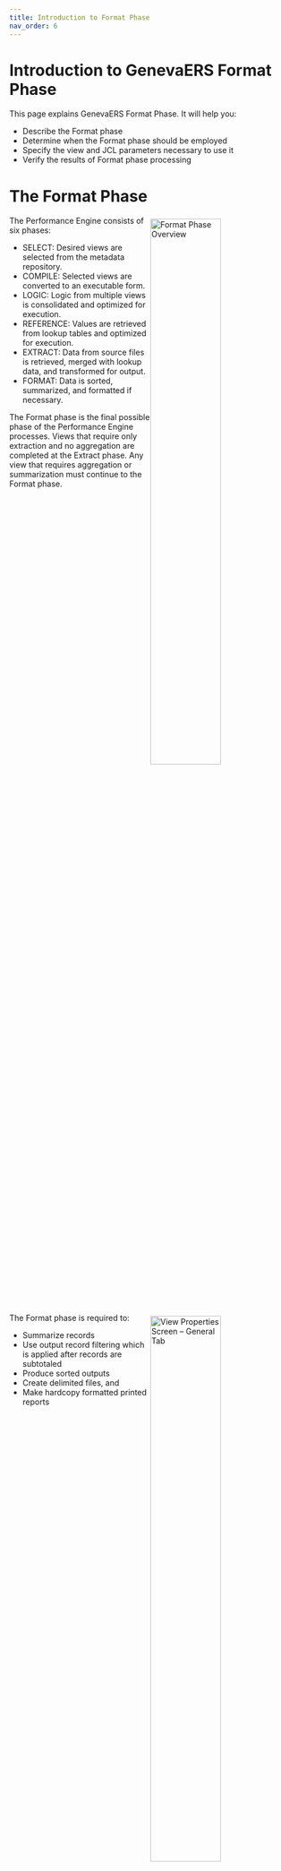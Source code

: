 ```yaml
---
title: Introduction to Format Phase
nav_order: 6
---
```


# Introduction to GenevaERS Format Phase

This page explains GenevaERS Format Phase.  It will help you:
- Describe the Format phase
- Determine when the Format phase should be employed
- Specify the view and JCL parameters necessary to use it
- Verify the results of Format phase processing

# The Format Phase
<div style="clear: right" > <img style="float: right;" width="50%" vspace="5" alt="Format Phase Overview" src=images/Module5-Introduction_to_Format_Phase/Module5_Slide3.jpeg title="Format Phase Overview"/>

The Performance Engine consists of six phases: 
- SELECT: Desired views are selected from the metadata repository.
- COMPILE: Selected views are converted to an executable form.
- LOGIC: Logic from multiple views is consolidated and optimized for execution. 
- REFERENCE: Values are retrieved from lookup tables and optimized for execution. 
- EXTRACT: Data from source files is retrieved, merged with lookup data, and transformed for output.
- FORMAT: Data is sorted, summarized, and formatted if necessary. 

The Format phase is the final possible phase of the Performance Engine processes. Views that require only extraction and no aggregation are completed at the Extract phase. Any view that requires aggregation or summarization must continue to the Format phase.

<div style="clear: right" > <img style="float: right;" width="50%" vspace="5" alt="View Properties Screen – General Tab" src=images/Module5-Introduction_to_Format_Phase/Module5_Slide4.jpeg title="View Properties Screen – General Tab"/>

The Format phase is required to:
- Summarize records
- Use output record filtering which is applied after records are subtotaled
- Produce sorted outputs
- Create delimited files, and
- Make hardcopy formatted printed reports

<div style="clear: right" > <img style="float: right;" width="50%" vspace="5" alt="View Properties Screen – General Tab" src=images/Module5-Introduction_to_Format_Phase/Module5_Slide5.jpeg title="View Properties Screen – General Tab"/>

The Format phase is run for views by selecting the Use Format Phase check box on the View Properties screen. Views that require the Format phase can be run at the same time as views that end at the Extract phase (“extract only views”). 

<div style="clear: right" > <img style="float: right;" width="50%" vspace="5" alt="Extract Work File Number" src=images/Module5-Introduction_to_Format_Phase/Module5_Slide6.jpeg title="Extract Work File Number"/>
 
The “Extract Work File Number” identifies temporary file which receives output for this view from the Extract phase and is further processed by the Format phase. 

The output DD Name used in the Extract phase is a concatenation of letters “EXTR” with three digits representing the Extract Work File Number, beginning with zeros if necessary. 

For example, the Extract phase outputs for this view would be written to an Extract Work File with a DD name of EXTR001.

# Format Phase Data Flow

<div style="clear: right" > <img style="float: right;" width="50%" vspace="5" alt="FORMAT Phase Data Flow" src=images/Module5-Introduction_to_Format_Phase/Module5_Slide7.jpeg title="FORMAT Phase Data Flow"/>

The primary GenevaERS program in the Format phase is GVBMR88. MR88 reads the MR77 VDP, REH, and RED files created by earlier steps, along with the assigned Extract Work file. It then sorts, summarizes, and formats the data, producing one or more View Output files. 

Note that the Format phases REH and RED are also produced in the Join phase of the Performance Engine if format time joins are required in any views.

<div style="clear: right" > <img style="float: right;" width="50%" vspace="5" alt="Extract and Format Phases Data Flow" src=images/Module5-Introduction_to_Format_Phase/Module5_Slide8.jpeg title="Extract and Format Phases Data Flow"/>

Multiple Format phase processes can be run simultaneously, each processing one or more aggregation views. The Extract Work files have a special internal GenevaERS format. The total number of Extract Work files is set in the Extract phase as the STDEXTR=nnn parameter, where nnn is the file count. 

Views with no Extract Work file number specifically assigned are given a default value in the Performance Engine execution. The assignment can change depending upon the mix of views being run, which may be different between test and production applications. Therefore, it is always best to assign an Extract Work file number to a view.

<div style="clear: right" > <img style="float: right;" width="50%" vspace="5" alt="View Properties Screen – Format Phase Tab" src=images/Module5-Introduction_to_Format_Phase/Module5_Slide9.jpeg title="View Properties Screen – Format Phase Tab"/>

The final output file is designated by selecting the output logical and physical file on the View Properties screen. The additional steps needed to find the actual DD name that should be placed in the Performance Engine job stream are explained next.

<div style="clear: right" > <img style="float: right;" width="50%" vspace="5" alt="Finding the Output DD Name" src=images/Module5-Introduction_to_Format_Phase/Module5_Slide10.jpeg title="Finding the Output DD Name"/>

To find the output DD name associated with this physical file, follow these steps:
1. Click Physical Files.  Click Physical File in the navigation pane. The list of all physical files is displayed.
2. Look in the Dataset Output subsection. Find file name in the list of physical files (ID 30 in our example) and double-click the name. The Edit Physical File page opens.
3. Click the file name in the list. Look in the Output subsection of the Dataset section of the page. 

The output DD name in this case is OUTPUT06, which happens to be the same as the physical file name. This is a good practice in defining physical file names, but it isn’t required.

<div style="clear: right" > <img style="float: right;" width="50%" vspace="5" alt="Format Phase – Output Files" src=images/Module5-Introduction_to_Format_Phase/Module5_Slide11.jpeg title="Format Phase – Output Files"/>

The DD statement for the output file must be placed in the JCL for the Format phase step that is running GVBMR88. 

Because a physical file was assigned to the view, the DD name associated with that physical file is used. In this example, the output DD name is OUTPUT06. 

Note: If the physical file is not assigned, a default DD name is generated at runtime. This name is the letter “F” followed by the last seven digits of the view number, using leading zeros if required. For example, when running view 34, the DD name would be F0000034. 

# Format Functions

## Aggregate 

<div style="clear: right" > <img style="float: right;" width="50%" vspace="5" alt="View Aggregation" src=images/Module5-Introduction_to_Format_Phase/Module5_Slide12.jpeg title="View Aggregation"/>
  
Select the option to aggregate or not aggregate work file records. Aggregation, or summarization, means subtotaling for a particular key. An example of aggregation includes subtotaling all orders for a particular customer at a particular store. The Performance Engine aggregated or summarized output includes one record for each customer at each store. Non-aggregated output lists each individual order by each customer at each store. Aggregation is similar to using a SORT=SUM statement in a sort utility. 

The Format phase is required for all aggregation. Regardless of whether views are aggregated, the Format phase always results in a sorted final output file. 

<div style="clear: right" > 

## Record Limits

<img style="float: right;" width="50%" vspace="5" alt="View Extract and Format Limits" src=images/Module5-Introduction_to_Format_Phase/Module5_Slide13.jpeg title="View Extract and Format Limits"/>

Record limits are often used during debugging to halt processing after a specified number of records are written. 

Although they are used in testing, these limits often are not appropriate for production applications. It is best to review the need for Extract phase limits and Format phase limits at the end of development.

These limites should be reviewed before promoting views to system test or production applications.

<div style="clear: right" > 

## Other Options

<img style="float: right;" width="50%" vspace="5" alt="View Properties Screen – Format Phase Tab" src=images/Module5-Introduction_to_Format_Phase/Module5_Slide14.jpeg title="View Properties Screen – Format Phase Tab"/>

The Format phase is also required if delimited file output is desired. Use the options in the upper right portion of the screen to select the types of delimiters needed for both strings and fields.

To specify Format phase Record Filtering, click the Create button. This allows you to specify the characteristics of records to be written or discarded after aggregation. Record filtering will be explained in another course Page. 

Selecting the Zero-Value Record Suppression check box is a simple way of creating a Format phase record filter that will omit all rows on which all aggregated and calculated amounts are zeros. 

<div style="clear: right" >

## Sort Order

 <img style="float: right;" width="50%" vspace="5" alt="View Editor Screen – Assigning Sort Keys" src=images/Module5-Introduction_to_Format_Phase/Module5_Slide15.jpeg title="View Editor Screen – Assigning Sort Keys"/>

As noted, the Format phase always sorts the Extract Work file and resulting output files. 
- Column sort keys determine how the files are sorted. 
- Sort keys are shown in the view in yellow. 
- The numbers within the yellow cell indicate which column will be sorted first, second, third, and so on. 
- The arrows within the yellow box indicate whether the column is sorted in ascending or descending order. 

In this example, stores will be sorted first, customers second, and both will be in ascending order, for example, from 0 to 9.

<div style="clear: right" > <img style="float: right;" width="50%" vspace="5" alt="View Editor Screen – Assigning Sort Keys" src=images/Module5-Introduction_to_Format_Phase/Module5_Slide16.jpeg title="View Editor Screen – Assigning Sort Keys"/>

Right-click, anywhere on the column, to open a list. Left-click to select the Make sort key option to assign that column as a sort key. 

To remove a sort key from a column, follow the same process, but select the Make non-sort key option.

<div style="clear: right" > <img style="float: right;" width="50%" vspace="5" alt="View Editor Screen – Key Properties" src=images/Module5-Introduction_to_Format_Phase/Module5_Slide17.jpeg title="View Editor Screen – Key Properties"/>

After you assign a sort key to a column, you can click in the yellow cell to display the sort key properties. 

<div style="clear: right" > <img style="float: right;" width="50%" vspace="5" alt="View Editor Screen – Changing Key" src=images/Module5-Introduction_to_Format_Phase/Module5_Slide18.jpeg title="View Editor Screen – Changing Key"/>

You change sort attributes using the fields on the Sort Key Properties tab, including the sort order, or the key number. 

Changing the sort key number on the store ID from 1 to 2 means that the output file will be sorted first by customer, and then by store. Note that column placement does not affect the sort key order. 

Although it may be less intuitive, it is possible to sort first on customer and then by store, even though Store is the first column in the output file.

<div style="clear: right" > <img style="float: right;" width="50%" vspace="5" alt="Sort Key Order" src=images/Module5-Introduction_to_Format_Phase/Module5_Slide19.jpeg title="Sort Key Order"/>

The order in which the file will be sorted can also be displayed by double-clicking in the Sort Keys cell. The expanded rows show which field will be sorted first and which will be sorted second.

<div style="clear: right" > 

## Aggregtation and Subtotaling

<img style="float: right;" width="50%" vspace="5" alt="Subtotaling" src=images/Module5-Introduction_to_Format_Phase/Module5_Slide20.jpeg title="Subtotaling"/>

Aggregation views typically have one or more alphanumeric sort columns, followed by one or more columns of amounts or counts, which are typically subtotaled. To specify the type of subtotaling, double-click in the Record Aggregation Function cell and select the function from the drop-down list.  

Note that columns that are not sorted or subtotaled are permissible in Format phase views. However, when multiple records are collapsed into a single output record by the sort keys, only one of the underlying detail values is retained in the final output. 

<div style="clear: right" > <img style="float: right;" width="50%" vspace="5" alt="Masks" src=images/Module5-Introduction_to_Format_Phase/Module5_Slide21.jpeg title="Masks"/>

You can change how numbers are displayed. For example, you might want a masked value, with commas marking thousands and a period for decimals points, on a printed report. To select a mask, double-click in the Data Type cell, and then select Masked Numeric from the drop-down list. 

Make sure that the column is wide enough to accommodate the size of the ultimate subtotal value. For example, the addition of two records with 3-digit numbers will require a 4-digit column. The overflow and error fill values on the View Properties Format Phase tab will be used if the column or mask size is too small.

<div style="clear: right" > <img style="float: right;" width="50%" vspace="5" alt="Data Flow" src=images/Module5-Introduction_to_Format_Phase/Module5_Slide22.jpeg title="Data Flow"/>

The Format phase engine GVBMR88 requires a pair of files that are produced in the Extract phase; the EXT and the SXT files. The EXT file contains the actual extracted data, in the special GenevaERS internal format. The SXT file contains sort statements on how to sort the outputs. GVBMR88 uses a sort utility before performing the aggregation and format functions.

<div style="clear: right" > <img style="float: right;" width="50%" vspace="5" alt="Control and Header Records" src=images/Module5-Introduction_to_Format_Phase/Module5_Slide23.jpeg title="Control and Header Records"/>

You assign an Extract Work file number on the View Properties tab. Multiple views can share an Extract Work file. 

Extract Work files for the Format phase views:
- Are written in the internal GenevaERS Format phase format. 
- Receive a header record for each view written to that Extract Work file containing a count of the records extract for that specific view, and 
- Receive a control record containing a count of the total records written to that Extract Work file.

These additional records are visible on the Extract Phase Control report. 

Note that only 12 records were read by MR95 from the order file, but 13 records were written for view 34 to the file EXTR001: 12 input plus 1 header record. The total records written to EXTR001 are 14: the 12 input, 1 header, and 1 control record.

<div style="clear: right" > <img style="float: right;" width="50%" vspace="5" alt="MR88 Report" src=images/Module5-Introduction_to_Format_Phase/Module5_Slide24.jpeg title="MR88 Report"/>

The MR88 control report shows the total records that were read from the Extract Work file (14), and the resulting aggregated or summarized records written out to all the data files (04). 

It also shows a breakdown of the records written for each view to their individual data files, which is also 4.


<div style="clear: right" > 

# Links

Place following text in the topic:  
    ````
    [Topic A](TopicA)
    ````

The link displays as:   
[Topic A](TopicA)